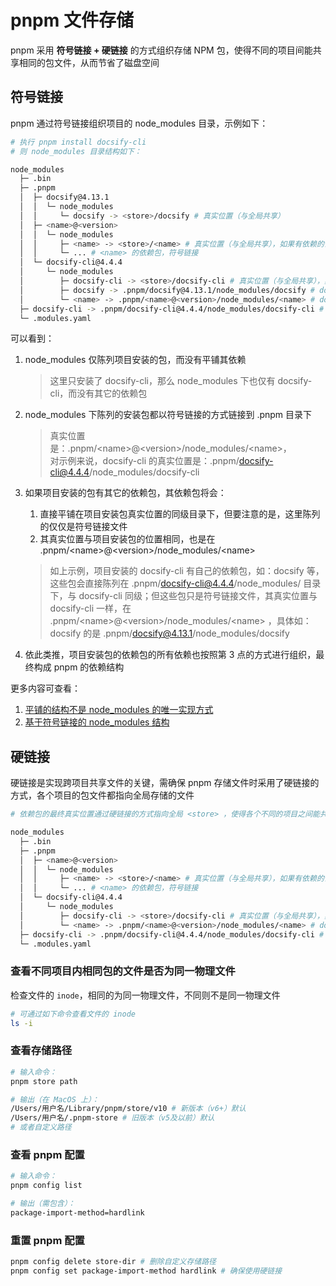 # pnpm 文件存储

pnpm 采用 **符号链接 + 硬链接** 的方式组织存储 NPM 包，使得不同的项目间能共享相同的包文件，从而节省了磁盘空间

## 符号链接

pnpm 通过符号链接组织项目的 node_modules 目录，示例如下：

```bash
# 执行 pnpm install docsify-cli
# 则 node_modules 目录结构如下：

node_modules
  ├─ .bin
  ├─ .pnpm
  │  ├─ docsify@4.13.1
  │  │  └─ node_modules
  │  │     └─ docsify -> <store>/docsify # 真实位置（与全局共享）
  │  ├─ <name>@<version>
  │  │  └─ node_modules
  │  │     ├─ <name> -> <store>/<name> # 真实位置（与全局共享），如果有依赖的话，将在同级目录陈列
  │  │     └─ ... # <name> 的依赖包，符号链接
  │  └─ docsify-cli@4.4.4
  │     └─ node_modules
  │        ├─ docsify-cli -> <store>/docsify-cli # 真实位置（与全局共享），其依赖在同级目录下，如：docsify
  │        ├─ docsify -> .pnpm/docsify@4.13.1/node_modules/docsify # docsify-cli 依赖包，符号链接
  │        └─ <name> -> .pnpm/<name>@<version>/node_modules/<name> # docsify-cli 其它依赖包，符号链接
  ├─ docsify-cli -> .pnpm/docsify-cli@4.4.4/node_modules/docsify-cli # 符号链接
  └─ .modules.yaml
```

可以看到：

1. node_modules 仅陈列项目安装的包，而没有平铺其依赖

   > 这里只安装了 docsify-cli，那么 node_modules 下也仅有 docsify-cli，而没有其它的依赖包

2. node_modules 下陈列的安装包都以符号链接的方式链接到 .pnpm 目录下

   > 真实位置是：.pnpm/\<name\>@\<version\>/node_modules/\<name\>，  
   > 对示例来说，docsify-cli 的真实位置是：.pnpm/docsify-cli@4.4.4/node_modules/docsify-cli

3. 如果项目安装的包有其它的依赖包，其依赖包将会：

   1. 直接平铺在项目安装包真实位置的同级目录下，但要注意的是，这里陈列的仅仅是符号链接文件
   2. 其真实位置与项目安装包的位置相同，也是在 .pnpm/\<name\>@\<version\>/node_modules/\<name\>

   > 如上示例，项目安装的 docsify-cli 有自己的依赖包，如：docsify 等，这些包会直接陈列在 .pnpm/docsify-cli@4.4.4/node_modules/ 目录下，与 docsify-cli 同级；但这些包只是符号链接文件，其真实位置与 docsify-cli 一样，在 .pnpm/\<name\>@\<version\>/node_modules/\<name\> ，具体如： docsify 的是 .pnpm/docsify@4.13.1/node_modules/docsify

4. 依此类推，项目安装包的依赖包的所有依赖也按照第 3 点的方式进行组织，最终构成 pnpm 的依赖结构

更多内容可查看：

1. [平铺的结构不是 node_modules 的唯一实现方式](https://pnpm.io/zh/blog/2020/05/27/flat-node-modules-is-not-the-only-way)
2. [基于符号链接的 node_modules 结构](https://pnpm.io/zh/symlinked-node-modules-structure)

## 硬链接

硬链接是实现跨项目共享文件的关键，需确保 pnpm 存储文件时采用了硬链接的方式，各个项目的包文件都指向全局存储的文件

```bash
# 依赖包的最终真实位置通过硬链接的方式指向全局 <store> ，使得各个不同的项目之间能共享相同的包文件

node_modules
  ├─ .bin
  ├─ .pnpm
  │  ├─ <name>@<version>
  │  │  └─ node_modules
  │  │     ├─ <name> -> <store>/<name> # 真实位置（与全局共享），如果有依赖的话，将在同级目录陈列
  │  │     └─ ... # <name> 的依赖包，符号链接
  │  └─ docsify-cli@4.4.4
  │     └─ node_modules
  │        ├─ docsify-cli -> <store>/docsify-cli # 真实位置（与全局共享），其依赖在同级目录下，如：docsify
  │        └─ <name> -> .pnpm/<name>@<version>/node_modules/<name> # docsify-cli 其它依赖包，符号链接
  ├─ docsify-cli -> .pnpm/docsify-cli@4.4.4/node_modules/docsify-cli # 符号链接
  └─ .modules.yaml
```

### 查看不同项目内相同包的文件是否为同一物理文件

检查文件的 `inode`，相同的为同一物理文件，不同则不是同一物理文件

```bash
# 可通过如下命令查看文件的 inode
ls -i
```

### 查看存储路径

```bash
# 输入命令：
pnpm store path

# 输出（在 MacOS 上）：
/Users/用户名/Library/pnpm/store/v10 # 新版本（v6+）默认
/Users/用户名/.pnpm-store # 旧版本（v5及以前）默认
# 或者自定义路径
```

### 查看 pnpm 配置

```bash
# 输入命令：
pnpm config list

# 输出（需包含）：
package-import-method=hardlink
```

### 重置 pnpm 配置

```bash
pnpm config delete store-dir # 删除自定义存储路径
pnpm config set package-import-method hardlink # 确保使用硬链接
```
